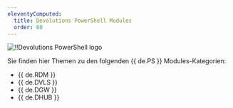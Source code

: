 ```yaml
---
eleventyComputed:
  title: Devolutions PowerShell Modules
  order: 80
---
```

![!!Devolutions PowerShell logo](https://webdevolutions.azureedge.net/images/projects/devolutions-powershell/logos/devolutions-powershell-color-shadow.svg)  

Sie finden hier Themen zu den folgenden {{ de.PS }} Modules-Kategorien:  

* {{ de.RDM }} 
* {{ de.DVLS }} 
* {{ de.DGW }}
* {{ de.DHUB }}
